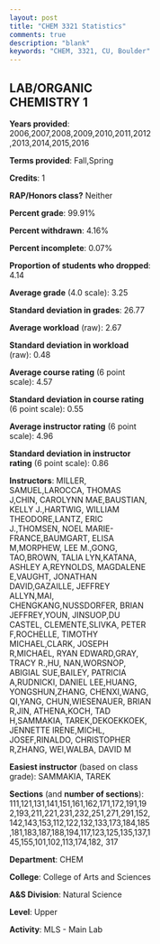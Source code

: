```yaml
---
layout: post
title: "CHEM 3321 Statistics"
comments: true
description: "blank"
keywords: "CHEM, 3321, CU, Boulder"
--- 
```

<head>
<script src="https://ajax.googleapis.com/ajax/libs/jquery/2.1.3/jquery.min.js"></script>
<script src="https://dl.dropboxusercontent.com/s/pc42nxpaw1ea4o9/highcharts.js?dl=0"></script>
<!-- <script src="../assets/js/highcharts.js"></script> -->
<style type="text/css">@font-face {
	font-family: "Bebas Neue";
	src: url(https://www.filehosting.org/file/details/544349/BebasNeue%20Regular.otf) format("opentype");
	}
	h1.Bebas { 
		font-family: "Bebas Neue", Verdana, Tahoma;
	}
</style>
</head>
<body>
	<div id="container" style="float: right; width: 45%; height: 88%; margin-left: 2.5%; margin-right: 2.5%;"></div>
	<script language="JavaScript">
		$(document).ready(function() {
		var chart = {type: 'column'};
		var title = {text: 'Grade Distribution'};
		var xAxis = {categories: ['A','B','C','D','F'],crosshair: true};
		var yAxis = {min: 0,title: {text: 'Percentage'}};
		var tooltip = {headerFormat: '<center><b><span style="font-size:20px">{point.key}</span></b></center>',
		               pointFormat: '<td style="padding:0"><b>{point.y:.1f}%</b></td>',
		               footerFormat: '</table>',shared: true,useHTML: true};
		var plotOptions = {column: {pointPadding: 0.0,borderWidth: 0}};  
		var credits = {enabled: false};var series= [{name: 'Percent',data: [39.49,51.07,7.07,0.88,1.49,]}];
		var json = {};
		json.chart = chart;
		json.title = title;
		json.tooltip = tooltip;
		json.xAxis = xAxis;
		json.yAxis = yAxis;  
		json.series = series;
		json.plotOptions = plotOptions;  
		json.credits = credits;
		$('#container').highcharts(json);
	});
	</script>
</body>
			   
## LAB/ORGANIC CHEMISTRY 1

**Years provided**: 2006,2007,2008,2009,2010,2011,2012,2013,2014,2015,2016

**Terms provided**: Fall,Spring

**Credits**: 1

**RAP/Honors class?** Neither

**Percent grade**: 99.91%

**Percent withdrawn**: 4.16%

**Percent incomplete**: 0.07%

**Proportion of students who dropped**: 4.14

**Average grade** (4.0 scale): 3.25

**Standard deviation in grades**: 26.77

**Average workload** (raw): 2.67

**Standard deviation in workload** (raw): 0.48

**Average course rating** (6 point scale): 4.57

**Standard deviation in course rating** (6 point scale): 0.55

**Average instructor rating** (6 point scale): 4.96

**Standard deviation in instructor rating** (6 point scale): 0.86

**Instructors**: MILLER, SAMUEL,LAROCCA, THOMAS J,CHIN, CAROLYNN MAE,BAUSTIAN, KELLY J.,HARTWIG, WILLIAM THEODORE,LANTZ, ERIC J.,THOMSEN, NOEL MARIE-FRANCE,BAUMGART, ELISA M,MORPHEW, LEE M.,GONG, TAO,BROWN, TALIA LYN,KATANA, ASHLEY A,REYNOLDS, MAGDALENE E,VAUGHT, JONATHAN DAVID,GAZAILLE, JEFFREY ALLYN,MAI, CHENGKANG,NUSSDORFER, BRIAN JEFFREY,YOUN, JINSUOP,DU CASTEL, CLEMENTE,SLIVKA, PETER F,ROCHELLE, TIMOTHY MICHAEL,CLARK, JOSEPH R,MICHAEL, RYAN EDWARD,GRAY, TRACY R.,HU, NAN,WORSNOP, ABIGIAL SUE,BAILEY, PATRICIA A,RUDNICKI, DANIEL LEE,HUANG, YONGSHUN,ZHANG, CHENXI,WANG, QI,YANG, CHUN,WIESENAUER, BRIAN R,JIN, ATHENA,KOCH, TAD H,SAMMAKIA, TAREK,DEKOEKKOEK, JENNETTE IRENE,MICHL, JOSEF,RINALDO, CHRISTOPHER R,ZHANG, WEI,WALBA, DAVID M

**Easiest instructor** (based on class grade): SAMMAKIA, TAREK

**Sections** (and **number of sections**): 111,121,131,141,151,161,162,171,172,191,192,193,211,221,231,232,251,271,291,152,142,143,153,112,122,132,133,173,184,185,181,183,187,188,194,117,123,125,135,137,145,155,101,102,113,174,182, 317

**Department**: CHEM

**College**: College of Arts and Sciences

**A&S Division**: Natural Science

**Level**: Upper

**Activity**: MLS - Main Lab